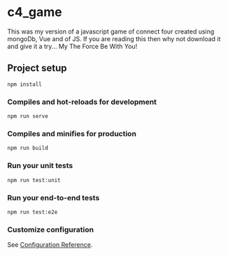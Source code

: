 # c4_game
This was my version of a javascript game of connect four created using mongoDb, Vue and of JS. If you are reading this then why not download it and give it a try... My The Force Be With You!


## Project setup
```
npm install
```

### Compiles and hot-reloads for development
```
npm run serve
```

### Compiles and minifies for production
```
npm run build
```

### Run your unit tests
```
npm run test:unit
```

### Run your end-to-end tests
```
npm run test:e2e
```

### Customize configuration
See [Configuration Reference](https://cli.vuejs.org/config/).
